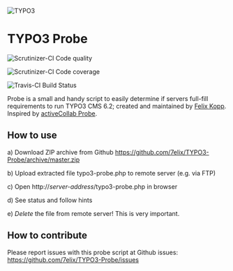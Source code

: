 ![TYPO3](http://typo3.org/typo3conf/ext/t3org_template/i/typo3-logo.png)

TYPO3 Probe
===========

![Scrutinizer-CI Code quality](https://scrutinizer-ci.com/g/7elix/TYPO3-Probe/badges/quality-score.png?s=d398c1c9b0712cf5ef1b4b030d59f6bb4776153e)

![Scrutinizer-CI Code coverage](http://scrutinizer-ci.com/g/7elix/TYPO3-Probe/badges/coverage.png?s=25072cfa95c11aea7d23609ff756a3cbb4b13796)

![Travis-CI Build Status](https://travis-ci.org/7elix/TYPO3-Probe.png?branch=master)


Probe is a small and handy script to easily determine if servers full-fill requirements to run TYPO3 CMS 6.2; created and maintained by <a href="https://twitter.com/7elix" target="_blank">Felix Kopp</a>. Inspired by <a href="https://github.com/activecollab/activecollab-probe/" target="_blank">activeCollab Probe</a>.

How to use
-----------

a) Download ZIP archive from Github
	<a href="https://github.com/7elix/TYPO3-Probe/archive/master.zip">https://github.com/7elix/TYPO3-Probe/archive/master.zip</a>

b) Upload extracted file typo3-probe.php to remote server (e.g. via FTP)

c) Open http://*server-address*/typo3-probe.php in browser

d) See status and follow hints

e) *Delete* the file from remote server!
	This is very important.

How to contribute
------------

Please report issues with this probe script at Github issues:
<a href="https://github.com/7elix/TYPO3-Probe/issues" target="_blank">https://github.com/7elix/TYPO3-Probe/issues</a>
